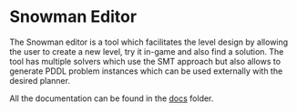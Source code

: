 # Snowman Editor

The Snowman editor is a tool which facilitates the level design by allowing the user to create a new level, try it in-game and also find a solution. The tool has multiple solvers which use the SMT approach but also allows to generate PDDL problem instances which can be used externally with the desired planner.

All the documentation can be found in the [docs](https://github.com/GerardMT/Snowman-Editor/tree/master/docs) folder.
